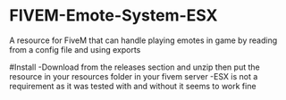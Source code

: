 # FIVEM-Emote-System-ESX
A resource for FiveM that can handle playing emotes in game by reading from a config file and using exports

#Install
-Download from the releases section and unzip then put the resource in your resources folder in your fivem server
-ESX is not a requirement as it was tested with and without it seems to work fine